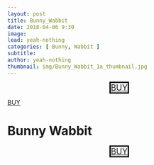 ```yaml
---
layout: post
title: Bunny_Wabbit
date: 2018-04-06 9:30
image:
lead: yeah-nothing
catogories: [ Bunny, Wabbit ]
subtitle:
author: yeah-nothing
thumbnail: img/Bunny_Wabbit_1a_thumbnail.jpg
---
```


<style>
.btn {
margin: 25px;
border: solid 3px;
border-color: black
}

a.btn {
    font-size: large;
}
</style>

<div align="center">
<a class="btn" href="http://yeah-noth.in/2Bpg4Cg" target="_blank">BUY</a>
</div>

<a href="http://yeah-noth.in/2Bpg4Cg" target="_blank">BUY</a>

<div class='exif_embed' data-id='7892'></div><script async src='https://embed.exif.co/exif.js'></script>

# Bunny Wabbit #

<div align="center">
<a class="btn" href="http://yeah-noth.in/2Bpg4Cg" target="_blank">BUY</a>
</div>
